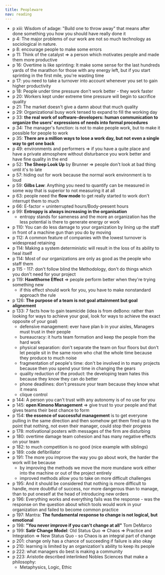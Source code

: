 ```yaml
---
title: Peopleware
nav: reading
---
```


- p xiii: Wisdom of adage: "Build one to throw away" that means after done something you how you
  should have really done it
- p 4: The major problems of our work are not so much technology as sociological in nature.
- p 8: encourage people to make some errors
- p 11: Think of the catalyst => a person which motivates people and made them more productive
- p 16: Overtime is like sprinting: It make some sense for the last hundreds yards of the marathon
  for those with any energy left, but if you start sprinting in the first mile, you're wasting time
- p 17: you need to take a turnover into account whenever you set to gain higher productivity
- p 18: People under time pressure don't work better - they work faster
- p 20: Workers kept under extreme time pressure will begin to sacrifice quality
- p 21: The market doesn't give a damn about that much quality
- p 29: Organizational busy work tensed to expand to fill the working day
- p 33: **the real work of software-developers: human communication to organize the users'
  expressions of needs into formal procedures**
- p 34: The manager's function: is not to make people work, but to make it possible for people to
  work
- p 35: **There are a million ways to lose a work day, but not even a single way to get one back**
- p 49: environments and performers => if you have a quite place and have a private atmosphere
  without disturbance you work better and have fine quality in the end
- p 52: **The Sheep Look Up** by Brunner => people don't look at bad thing until it's to late
- p 57: hiding out for work because the normal work environment is to loud
- p 59: **Gilbs Law**: Anything you need to quantify can be measured in some way that is superior to
  not measuring it at all
- p 63: people need the **flow mode** to get really started to work don't interrupt them to much
- p 66: E-factor = uninterrupted hours/Body-present hours
- p 99: **Entroppy is always increasing in the organisation**
  - entropy stands for sameness and the more an organization has the less potential is there to
    generate energy or work
- p 110: You can do less damage to your organization by lining up the staff in front of a machine
  gun than you do by moving
- p 112: A common feature of companies with the lowest turnover is widespread retaining
- p 114: Making a system deterministic will result in the loss of its ability to heal itself
- p 114: Most of our organizations are only as good as the people who staff them
- p 115 - 117: don't follow blind the Methodology, don't do things which you don't need for your
  project
- p 119: **Hawtthorne Effect** => people perform better when they're trying something new
  - if this effect should work for you, you have to make nonstandard approach the rule
- p 126: **The purpose of a team is not goal attainment but goal alignement**
- p 133: 7 facts how to gain teamicide (idea is from deBono: rather than looking for ways to achieve
  your goal, look for ways to achieve the exact opposite of your goal)
  - defensive management: ever have plan b in your aisles, Managers must trust in their people
  - bureaucracy: it hurts team formation and keep the people from the hard work
  - physical separation: don't separate the team on four floors but don't let people sit in the same
    room who chat the whole time because they produce to much noise
  - fragmentation of people's time: don't be involved in to many projects because then you spend
    your time in changing the gears
  - quality reduction of the product: the developing team hates this because they know they can do
    better
  - phone deadlines: don't pressure your team because they know what it means
  - clique control
- p 144: A person you can't trust with any autonomy is of no use for you
- p 145: **open Kimono Management** => give trust to your people and that gives teams their best
  chance to form
- p 154: **the essence of successful management** is to get everyone pulling in the same direction
  and then somehow get them fired up to the point that nothing, not even their manager, could stop
  their progress
- p 178: motivational posters with messages of the firm are disturbing
- p 180: overtime damage team cohesion and has many negative effects on your team
- p 182: to much competition is no good (nice example with siblings)
- p 189: code defibrillator
- p 191: The more you improve the way you go about work, the harder the work will be because
  - by improving the methods we move the more mundane work either into the machine or out of the
    project entirely
  - improved methods allow you to take on more difficult challenges
- p 195: And it should be considered that nothing is more difficult to handle, more doubtful of
  success, nor more dangerous than to manage, than to put oneself at the head of introducing new
  orders
- p 196: Everything works and everything fails was the response - was the response on the question
  about which tools would work in your organization and failed to become common practice
- p 197: Mantra: **The fundamental response to change is not logical, but emotional**
- p 198: **"You never improve if you can't change at all"** Tom DeMarco
- p 199: **Satir Change Model**: Old Status Quo => Chaos => Practice and Integration => New Status
  Quo - so Chaos is an integral part of change
- p 201: change only has a chance of succeeding if failure is also okay
- p 210: learning is limited by an organization's ability to keep its people
- p 222: what managers do best is making a community
- p 223: Aristotle described interlinked Nobles Sciences that make a philosophy:
  -   Metaphysics, Logic, Ethic

